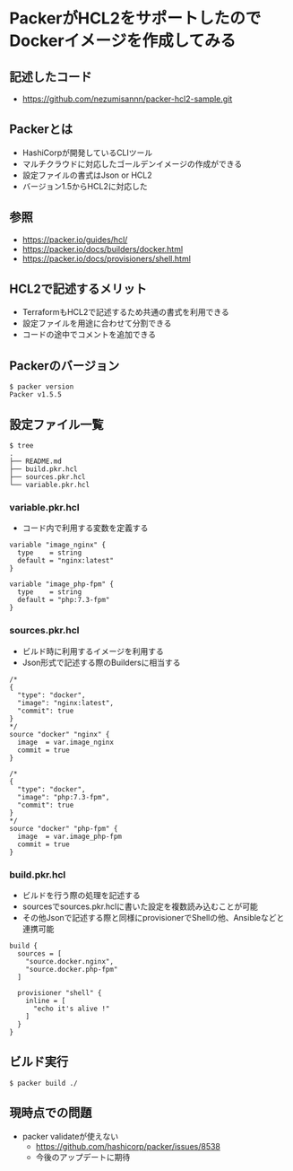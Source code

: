 # PackerがHCL2をサポートしたのでDockerイメージを作成してみる

## 記述したコード
- https://github.com/nezumisannn/packer-hcl2-sample.git

## Packerとは
- HashiCorpが開発しているCLIツール
- マルチクラウドに対応したゴールデンイメージの作成ができる
- 設定ファイルの書式はJson or HCL2
- バージョン1.5からHCL2に対応した

## 参照
- https://packer.io/guides/hcl/
- https://packer.io/docs/builders/docker.html
- https://packer.io/docs/provisioners/shell.html

## HCL2で記述するメリット
- TerraformもHCL2で記述するため共通の書式を利用できる
- 設定ファイルを用途に合わせて分割できる
- コードの途中でコメントを追加できる

## Packerのバージョン
```
$ packer version
Packer v1.5.5
```

## 設定ファイル一覧
```
$ tree
.
├── README.md
├── build.pkr.hcl
├── sources.pkr.hcl
└── variable.pkr.hcl
```

### variable.pkr.hcl
- コード内で利用する変数を定義する

```
variable "image_nginx" {
  type    = string
  default = "nginx:latest"
}

variable "image_php-fpm" {
  type    = string
  default = "php:7.3-fpm"
}
```

### sources.pkr.hcl
- ビルド時に利用するイメージを利用する
- Json形式で記述する際のBuildersに相当する

```
/*
{
  "type": "docker",
  "image": "nginx:latest",
  "commit": true
}
*/
source "docker" "nginx" {
  image  = var.image_nginx
  commit = true
}

/*
{
  "type": "docker",
  "image": "php:7.3-fpm",
  "commit": true
}
*/
source "docker" "php-fpm" {
  image  = var.image_php-fpm
  commit = true
}
```

### build.pkr.hcl
- ビルドを行う際の処理を記述する
- sourcesでsources.pkr.hclに書いた設定を複数読み込むことが可能
- その他Jsonで記述する際と同様にprovisionerでShellの他、Ansibleなどと連携可能

```
build {
  sources = [
    "source.docker.nginx",
    "source.docker.php-fpm"
  ]

  provisioner "shell" {
    inline = [
      "echo it's alive !"
    ]
  }
}
```

## ビルド実行
```
$ packer build ./
```

## 現時点での問題
- packer validateが使えない
    - https://github.com/hashicorp/packer/issues/8538
    - 今後のアップデートに期待